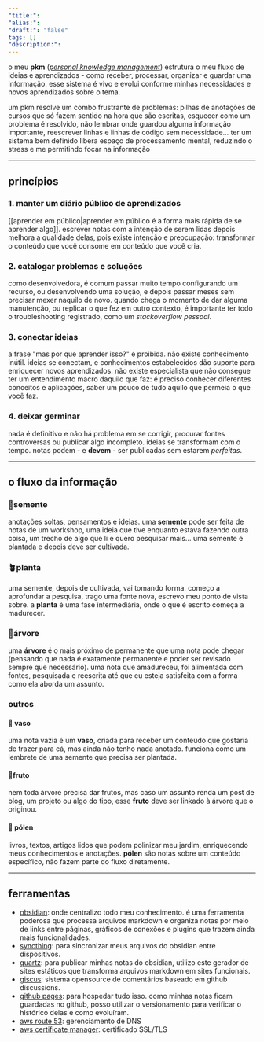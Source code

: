 ```yaml
---
"title:": 
"alias:": 
"draft:": "false"
tags: []
"description:":
---
```

o meu **pkm** (*[personal knowledge management](https://en.wikipedia.org/wiki/Personal_knowledge_management)*) estrutura o meu fluxo de ideias e aprendizados - como receber, processar, organizar e guardar uma informação. esse sistema é vivo e evolui conforme minhas necessidades e novos aprendizados sobre o tema. 

um pkm resolve um combo frustrante de problemas: pilhas de anotações de cursos que só fazem sentido na hora que são escritas, esquecer como um problema é resolvido, não lembrar onde guardou alguma informação importante, reescrever linhas e linhas de código sem necessidade... ter um sistema bem definido libera espaço de processamento mental, reduzindo o stress e me permitindo focar na informação

---
## princípios
### 1. manter um diário público de aprendizados
[[aprender em público|aprender em público é  a forma mais rápida de se aprender algo]]. escrever notas com a intenção de serem lidas depois melhora a qualidade delas, pois existe intenção e preocupação: transformar o conteúdo que você consome em conteúdo que você cria.
### 2. catalogar problemas e soluções
como desenvolvedora, é comum passar muito tempo configurando um recurso, ou desenvolvendo uma solução, e depois passar meses sem precisar mexer naquilo de novo. quando chega o momento de dar alguma manutenção, ou replicar o que fez em outro contexto, é importante ter todo o troubleshooting registrado, como um *stackoverflow pessoal*.
### 3. conectar ideias
a frase "mas por que aprender isso?" é proibida. não existe conhecimento inútil. ideias se conectam, e conhecimentos estabelecidos dão suporte para enriquecer novos aprendizados. não existe especialista que não consegue ter um entendimento macro daquilo que faz: é preciso conhecer diferentes conceitos e aplicações, saber um pouco de tudo aquilo que permeia o que você faz.
### 4. deixar germinar
nada é definitivo e não há problema em se corrigir, procurar fontes controversas ou publicar algo incompleto. ideias se transformam com o tempo. notas podem - e **devem** - ser publicadas sem estarem *perfeitas*.

---------------
## o fluxo da informação
### 🌱semente 
anotações soltas, pensamentos e ideias. uma **semente** pode ser feita de notas de um workshop, uma ideia que tive enquanto estava fazendo outra coisa, um trecho de algo que li e quero pesquisar mais... uma semente é plantada e depois deve ser cultivada.
### 🪴planta
uma semente, depois de cultivada, vai tomando forma. começo a aprofundar a pesquisa, trago uma fonte nova, escrevo meu ponto de vista sobre. a **planta** é uma fase intermediária, onde o que é escrito começa a madurecer.
### 🌳árvore
uma **árvore** é o mais próximo de permanente que uma nota pode chegar (pensando que nada é exatamente permanente e poder ser revisado sempre que necessário). uma nota que amadureceu, foi alimentada com fontes, pesquisada e reescrita até que eu esteja satisfeita com a forma como ela aborda um assunto.
### outros
#### 🧺 vaso
uma nota vazia é um **vaso**, criada para receber um conteúdo que gostaria de trazer para cá, mas ainda não tenho nada anotado. funciona como um lembrete de uma semente que precisa ser plantada.
#### 🍎fruto
nem toda árvore precisa dar frutos, mas caso um assunto renda um post de blog, um projeto ou algo do tipo, esse **fruto** deve ser linkado à árvore que o originou.
#### 🐝 pólen
livros, textos, artigos lidos que podem polinizar meu jardim, enriquecendo meus conhecimentos e anotações. **pólen** são notas sobre um conteúdo específico, não fazem parte do fluxo diretamente.

---------------------
## ferramentas
- [obsidian](https://obsidian.md/): onde centralizo todo meu conhecimento. é uma ferramenta poderosa que processa arquivos markdown e organiza notas por meio de links entre páginas, gráficos de conexões e plugins que trazem ainda mais funcionalidades. 
- [syncthing](https://syncthing.net/): para sincronizar meus arquivos do obsidian entre dispositivos.
- [quartz](https://quartz.jzhao.xyz/): para publicar minhas notas do obsidian, utilizo este gerador de sites estáticos que transforma arquivos markdown em sites funcionais.
- [giscus](https://github.com/giscus/giscus): sistema opensource de comentários baseado em github discussions. 
- [github pages](https://pages.github.com/): para hospedar tudo isso. como minhas notas ficam guardadas no github, posso utilizar o versionamento para verificar o histórico delas e como evoluíram.
- [aws route 53](https://aws.amazon.com/pt/route53/): gerenciamento de DNS
- [aws certificate manager](https://aws.amazon.com/certificate-manager/): certificado SSL/TLS